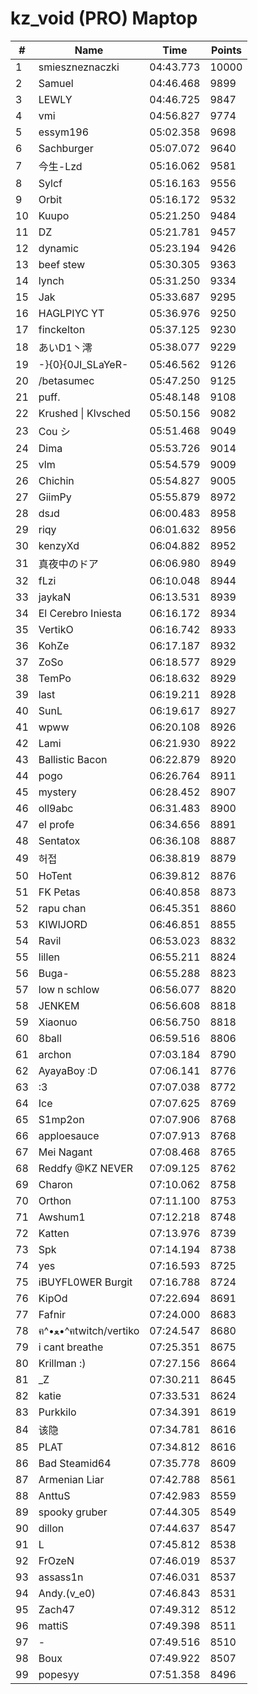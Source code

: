 # kz_void (PRO) Maptop

|  # | Name | Time | Points |
|-------------- | -------------- | -------------- | -------------- | 
| 1 | smieszneznaczki | 04:43.773 | 10000 | 
| 2 | Samuel | 04:46.468 | 9899 | 
| 3 | LEWLY | 04:46.725 | 9847 | 
| 4 | vmi | 04:56.827 | 9774 | 
| 5 | essym196 | 05:02.358 | 9698 | 
| 6 | Sachburger | 05:07.072 | 9640 | 
| 7 | 今生-Lzd | 05:16.062 | 9581 | 
| 8 | Sylcf | 05:16.163 | 9556 | 
| 9 | Orbit | 05:16.172 | 9532 | 
| 10 | Kuupo | 05:21.250 | 9484 | 
| 11 | DZ | 05:21.781 | 9457 | 
| 12 | dynamic | 05:23.194 | 9426 | 
| 13 | beef stew | 05:30.305 | 9363 | 
| 14 | lynch | 05:31.250 | 9334 | 
| 15 | Jak | 05:33.687 | 9295 | 
| 16 | HAGLPIYC YT | 05:36.976 | 9250 | 
| 17 | finckelton | 05:37.125 | 9230 | 
| 18 | あいD1丶澪 | 05:38.077 | 9229 | 
| 19 | -}{0}{0JI_SLaYeR- | 05:46.562 | 9126 | 
| 20 | /betasumec | 05:47.250 | 9125 | 
| 21 | puff. | 05:48.148 | 9108 | 
| 22 | Krushed \| Klvsched | 05:50.156 | 9082 | 
| 23 | Cou シ | 05:51.468 | 9049 | 
| 24 | Dima | 05:53.726 | 9014 | 
| 25 | vlm | 05:54.579 | 9009 | 
| 26 | Chichin | 05:54.827 | 9005 | 
| 27 | GiimPy | 05:55.879 | 8972 | 
| 28 | dsɹd | 06:00.483 | 8958 | 
| 29 | riqy | 06:01.632 | 8956 | 
| 30 | kenzyXd | 06:04.882 | 8952 | 
| 31 | 真夜中のドア | 06:06.980 | 8949 | 
| 32 | fLzi | 06:10.048 | 8944 | 
| 33 | jaykaN | 06:13.531 | 8939 | 
| 34 | El Cerebro Iniesta | 06:16.172 | 8934 | 
| 35 | VertikO | 06:16.742 | 8933 | 
| 36 | KohZe | 06:17.187 | 8932 | 
| 37 | ZoSo | 06:18.577 | 8929 | 
| 38 | TemPo | 06:18.632 | 8929 | 
| 39 | last | 06:19.211 | 8928 | 
| 40 | SunL | 06:19.617 | 8927 | 
| 41 | wpww | 06:20.108 | 8926 | 
| 42 | Lami | 06:21.930 | 8922 | 
| 43 | Ballistic Bacon | 06:22.879 | 8920 | 
| 44 | pogo | 06:26.764 | 8911 | 
| 45 | mystery | 06:28.452 | 8907 | 
| 46 | oll9abc | 06:31.483 | 8900 | 
| 47 | el profe | 06:34.656 | 8891 | 
| 48 | Sentatox | 06:36.108 | 8887 | 
| 49 | 허접 | 06:38.819 | 8879 | 
| 50 | HoTent | 06:39.812 | 8876 | 
| 51 | FK Petas | 06:40.858 | 8873 | 
| 52 | rapu chan | 06:45.351 | 8860 | 
| 53 | KIWIJORD | 06:46.851 | 8855 | 
| 54 | Ravil | 06:53.023 | 8832 | 
| 55 | lillen | 06:55.211 | 8824 | 
| 56 | Buga- | 06:55.288 | 8823 | 
| 57 | low n schlow | 06:56.077 | 8820 | 
| 58 | JENKEM | 06:56.608 | 8818 | 
| 59 | Xiaonuo | 06:56.750 | 8818 | 
| 60 | 8ball | 06:59.516 | 8806 | 
| 61 | archon | 07:03.184 | 8790 | 
| 62 | AyayaBoy :D | 07:06.141 | 8776 | 
| 63 | :3 | 07:07.038 | 8772 | 
| 64 | Ice | 07:07.625 | 8769 | 
| 65 | S1mp2on | 07:07.906 | 8768 | 
| 66 | apploesauce | 07:07.913 | 8768 | 
| 67 | Mei Nagant | 07:08.468 | 8765 | 
| 68 | Reddfy @KZ NEVER | 07:09.125 | 8762 | 
| 69 | Charon | 07:10.062 | 8758 | 
| 70 | Orthon | 07:11.100 | 8753 | 
| 71 | Awshum1 | 07:12.218 | 8748 | 
| 72 | Katten | 07:13.976 | 8739 | 
| 73 | Spk | 07:14.194 | 8738 | 
| 74 | yes | 07:16.593 | 8725 | 
| 75 | iBUYFL0WER Burgit | 07:16.788 | 8724 | 
| 76 | KipOd | 07:22.694 | 8691 | 
| 77 | Fafnir | 07:24.000 | 8683 | 
| 78 | ฅ^•ﻌ•^ฅtwitch/vertiko | 07:24.547 | 8680 | 
| 79 | i cant breathe | 07:25.351 | 8675 | 
| 80 | Krillman :) | 07:27.156 | 8664 | 
| 81 | _Z | 07:30.211 | 8645 | 
| 82 | katie | 07:33.531 | 8624 | 
| 83 | Purkkilo | 07:34.391 | 8619 | 
| 84 | 该隐 | 07:34.781 | 8616 | 
| 85 | PLAT | 07:34.812 | 8616 | 
| 86 | Bad Steamid64 | 07:35.778 | 8609 | 
| 87 | Armenian Liar | 07:42.788 | 8561 | 
| 88 | AnttuS | 07:42.983 | 8559 | 
| 89 | spooky gruber | 07:44.305 | 8549 | 
| 90 | dillon | 07:44.637 | 8547 | 
| 91 | L | 07:45.812 | 8538 | 
| 92 | FrOzeN | 07:46.019 | 8537 | 
| 93 | assass1n | 07:46.031 | 8537 | 
| 94 | Andy.(v_e0) | 07:46.843 | 8531 | 
| 95 | Zach47 | 07:49.312 | 8512 | 
| 96 | mattiS | 07:49.398 | 8511 | 
| 97 | - | 07:49.516 | 8510 | 
| 98 | Boux | 07:49.922 | 8507 | 
| 99 | popesyy | 07:51.358 | 8496 | 

